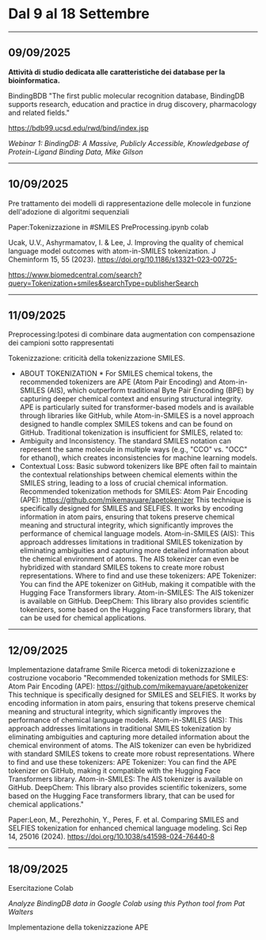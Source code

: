 # Dal 9 al 18 Settembre

---
09/09/2025
---

**Attività di studio dedicata alle caratteristiche dei database per la bioinformatica.**

BindingBDB
"The first public molecular recognition database, BindingDB supports research, education and practice in drug discovery, pharmacology and related fields."

https://bdb99.ucsd.edu/rwd/bind/index.jsp

*Webinar 1: BindingDB: A Massive, Publicly Accessible, Knowledgebase of Protein-Ligand Binding Data, Mike Gilson*


---
10/09/2025
---

Pre trattamento dei modelli di rappresentazione delle molecole in funzione dell'adozione di algoritmi sequenziali

Paper:Tokenizzazione in #SMILES
PreProcessing.ipynb colab


Ucak, U.V., Ashyrmamatov, I. & Lee, J. Improving the quality of chemical language model outcomes with atom-in-SMILES tokenization. J Cheminform 15, 55 (2023). https://doi.org/10.1186/s13321-023-00725-

https://www.biomedcentral.com/search?query=Tokenization+smiles&searchType=publisherSearch

---
11/09/2025
---

Preprocessing:Ipotesi di combinare data augmentation  con compensazione dei campioni sotto rappresentati

Tokenizzazione: criticità della tokenizzazione SMILES.

* ABOUT TOKENIZATION *
For SMILES chemical tokens, the recommended tokenizers are APE (Atom Pair Encoding) and Atom-in-SMILES (AIS), which outperform traditional Byte Pair Encoding (BPE) by capturing deeper chemical context and ensuring structural integrity. APE is particularly suited for transformer-based models and is available through libraries like GitHub, while Atom-in-SMILES is a novel approach designed to handle complex SMILES tokens and can be found on GitHub.
Traditional tokenization is insufficient for SMILES, related to:
* Ambiguity and Inconsistency.
The standard SMILES notation can represent the same molecule in multiple ways (e.g., "CCO" vs. "OCC" for ethanol), which creates inconsistencies for machine learning models.
* Contextual Loss:
Basic subword tokenizers like BPE often fail to maintain the contextual relationships between chemical elements within the SMILES string, leading to a loss of crucial chemical information.
Recommended tokenization methods for SMILES:
Atom Pair Encoding (APE):
https://github.com/mikemayuare/apetokenizer
This technique is specifically designed for SMILES and SELFIES. It works by encoding information in atom pairs, ensuring that tokens preserve chemical meaning and structural integrity, which significantly improves the performance of chemical language models.
Atom-in-SMILES (AIS):
This approach addresses limitations in traditional SMILES tokenization by eliminating ambiguities and capturing more detailed information about the chemical environment of atoms. The AIS tokenizer can even be hybridized with standard SMILES tokens to create more robust representations.
Where to find and use these tokenizers:
APE Tokenizer: You can find the APE tokenizer on GitHub, making it compatible with the Hugging Face Transformers library.
Atom-in-SMILES: The AIS tokenizer is available on GitHub.
DeepChem: This library also provides scientific tokenizers, some based on the Hugging Face transformers library, that can be used for chemical applications.
---
12/09/2025
---

Implementazione dataframe Smile 
Ricerca metodi di tokenizzazione e costruzione vocaborio
"Recommended tokenization methods for SMILES:
Atom Pair Encoding (APE):
https://github.com/mikemayuare/apetokenizer
This technique is specifically designed for SMILES and SELFIES. It works by encoding information in atom pairs, ensuring that tokens preserve chemical meaning and structural integrity, which significantly improves the performance of chemical language models.
Atom-in-SMILES (AIS):
This approach addresses limitations in traditional SMILES tokenization by eliminating ambiguities and capturing more detailed information about the chemical environment of atoms. The AIS tokenizer can even be hybridized with standard SMILES tokens to create more robust representations.
Where to find and use these tokenizers:
APE Tokenizer: You can find the APE tokenizer on GitHub, making it compatible with the Hugging Face Transformers library.
Atom-in-SMILES: The AIS tokenizer is available on GitHub.
DeepChem: This library also provides scientific tokenizers, some based on the Hugging Face transformers library, that can be used for chemical applications."

Paper:Leon, M., Perezhohin, Y., Peres, F. et al. Comparing SMILES and SELFIES tokenization for enhanced chemical language modeling. Sci Rep 14, 25016 (2024). https://doi.org/10.1038/s41598-024-76440-8


---
18/09/2025
---
Esercitazione Colab

*Analyze BindingDB data in Google Colab using this Python tool from Pat Walters*


Implementazione della tokenizzazione APE
